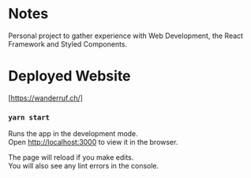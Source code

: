 # Notes

Personal project to gather experience with Web Development, the React Framework and Styled Components.

# Deployed Website

[https://wanderruf.ch/]

### `yarn start`

Runs the app in the development mode.\
Open [http://localhost:3000](http://localhost:3000) to view it in the browser.

The page will reload if you make edits.\
You will also see any lint errors in the console.
